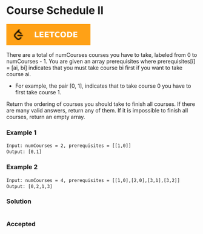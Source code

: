 # Course Schedule II

[![Problem Link](../assets/lc.svg)](https://leetcode.com/problems/course-schedule-ii/)

There are a total of numCourses courses you have to take, labeled from 0 to numCourses - 1. You are given an array prerequisites where prerequisites[i] = [ai, bi] indicates that you must take course bi first if you want to take course ai.

- For example, the pair [0, 1], indicates that to take course 0 you have to first take course 1.

Return the ordering of courses you should take to finish all courses. If there are many valid answers, return any of them. If it is impossible to finish all courses, return an empty array.

### Example 1
```
Input: numCourses = 2, prerequisites = [[1,0]]
Output: [0,1]
```

### Example 2
```
Input: numCourses = 4, prerequisites = [[1,0],[2,0],[3,1],[3,2]]
Output: [0,2,1,3]
```

### Solution
```cpp

```

### Accepted
